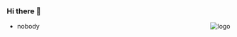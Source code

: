 ### Hi there 👋

<img src="https://github-readme-stats.vercel.app/api?username=Lishuaike&hide=issues&show_icons=true" alt="logo" align="right" style="margin: auto; margin-bottom: 20px;"/>

<!--
**LIshuaike/LIshuaike** is a ✨ _special_ ✨ repository because its `README.md` (this file) appears on your GitHub profile.

Here are some ideas to get you started:

- 🔭 I’m currently working on ...
- 🌱 I’m currently learning ...
- 👯 I’m looking to collaborate on ...
- 🤔 I’m looking for help with ...
- 💬 Ask me about ...
- 📫 How to reach me: ...
- 😄 Pronouns: ...
- ⚡ Fun fact: ...
-->
- nobody

<!--
<img src="https://github-readme-stats.vercel.app/api?username=Lishuaike&hide=issues&show_icons=true" alt="logo" height="160" align="right" style="margin: 5px; margin-bottom: 20px;" />
<img src="https://github-profile-trophy.vercel.app/?username=Lishuaike&theme=flat&column=7" alt="logo" height="160" align="center" style="margin: auto; margin-bottom: 20px;" />
-->
